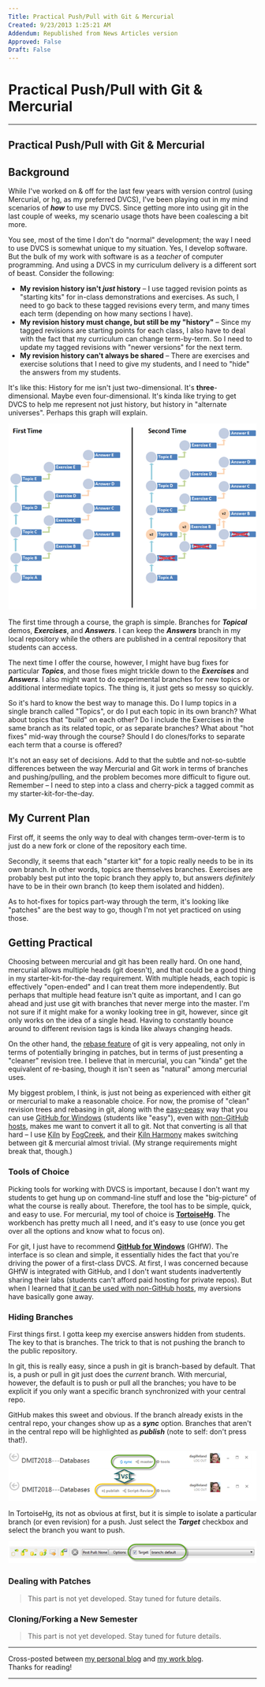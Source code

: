 ```yaml
---
Title: Practical Push/Pull with Git & Mercurial
Created: 9/23/2013 1:25:21 AM
Addendum: Republished from News Articles version
Approved: False
Draft: False
---
```

# Practical Push/Pull with Git & Mercurial

---

## Practical Push/Pull with Git & Mercurial

## Background


While I've worked on & off for the last few years with version control (using Mercurial, or hg, as my preferred DVCS), I've been playing out in my mind scenarios of ***how*** to use my DVCS. Since getting more into using git in the last couple of weeks, my scenario usage thots have been coalescing a bit more.



You see, most of the time I don't do "normal" development; the way I need to use DVCS is somewhat unique to my situation. Yes, I develop software. But the bulk of my work with software is as a *teacher* of computer programming. And using a DVCS in my curriculum delivery is a different sort of beast. Consider the following:


- **My revision history isn't *just* history** – I use tagged revision points as "starting kits" for in-class demonstrations and exercises. As such, I need to go back to these tagged revisions every term, and many times each term (depending on how many sections I have).
- **My revision history must change, but still be my "history"** – Since my tagged revisions are starting points for each class, I also have to deal with the fact that my curriculum can change term-by-term. So I need to update my tagged revisions with "newer versions" for the next term.
- **My revision history can't always be shared** – There are exercises and exercise solutions that I need to give my students, and I need to "hide" the answers from my students.



It's like this: History for me isn't just two-dimensional. It's **three**-dimensional. Maybe even four-dimensional. It's kinda like trying to get DVCS to help me represent not just history, but history in "alternate universes". Perhaps this graph will explain.



[![image](images/010/10/10/image_thumb.png "image")](images/010/10/10/image.png)



The first time through a course, the graph is simple. Branches for ***Topical*** demos, ***Exercises***, and ***Answers***. I can keep the ***Answers*** branch in my local repository while the others are published in a central repository that students can access.



The next time I offer the course, however, I might have bug fixes for particular ***Topics***, and those fixes might trickle down to the ***Exercises*** and ***Answers***. I also might want to do experimental branches for new topics or additional intermediate topics. The thing is, it just gets so messy so quickly.



So it's hard to know the best way to manage this. Do I lump topics in a single branch called "Topics", or do I put each topic in its own branch? What about topics that "build" on each other? Do I include the Exercises in the same branch as its related topic, or as separate branches? What about "hot fixes" mid-way through the course? Should I do clones/forks to separate each term that a course is offered?



It's not an easy set of decisions. Add to that the subtle and not-so-subtle differences between the way Mercurial and Git work in terms of branches and pushing/pulling, and the problem becomes more difficult to figure out. Remember – I need to step into a class and cherry-pick a tagged commit as my starter-kit-for-the-day.


## My Current Plan


First off, it seems the only way to deal with changes term-over-term is to just do a new fork or clone of the repository each time.



Secondly, it seems that each "starter kit" for a topic really needs to be in its own branch. In other words, topics are themselves branches. Exercises are probably best put into the topic branch they apply to, but answers *definitely* have to be in their own branch (to keep them isolated and hidden).



As to hot-fixes for topics part-way through the term, it's looking like "patches" are the best way to go, though I'm not yet practiced on using those.


## Getting Practical


Choosing between mercurial and git has been really hard. On one hand, mercurial allows multiple heads (git doesn't), and that could be a good thing in my starter-kit-for-the-day requirement. With multiple heads, each topic is effectively "open-ended" and I can treat them more independently. But perhaps that multiple head feature isn't quite as important, and I can go ahead and just use git with branches that never merge into the master. I'm not sure if it might make for a wonky looking tree in git, however, since git only works on the idea of a single head. Having to constantly bounce around to different revision tags is kinda like always changing heads.



On the other hand, the [rebase feature](http://git-scm.com/book/en/Git-Branching-Rebasing) of git is very appealing, not only in terms of potentially bringing in patches, but in terms of just presenting a "cleaner" revision tree. I believe that in mercurial, you can "kinda" get the equivalent of re-basing, though it isn't seen as "natural" among mercurial uses.



My biggest problem, I think, is just not being as experienced with either git or mercurial to make a reasonable choice. For now, the promise of "clean" revision trees and rebasing in git, along with the [easy-peasy](http://www.urbandictionary.com/define.php?term=easy%20peasy) way that you can use [GitHub for Windows](http://windows.github.com/) (students like "easy"), even with [non-GitHub hosts](http://kb.gilleland.info/Home/tabid/808/ctl/ArticleView/mid/1674/articleId/215/PageID/232/Git-almost-Anywhere-with-GitHub-for-Windows.aspx), makes me want to convert it all to git. Not that converting is all that hard – I use [Kiln](http://www.fogcreek.com/kiln/) by [FogCreek](http://www.fogcreek.com/), and their [Kiln Harmony](http://blog.fogcreek.com/announcing-kiln-harmony-the-future-of-dvcs/) makes switching between git & mercurial almost trivial. (My strange requirements might break that, though.)


### Tools of Choice


Picking tools for working with DVCS is important, because I don't want my students to get hung up on command-line stuff and lose the "big-picture" of what the course is really about. Therefore, the tool has to be simple, quick, and easy to use. For mercurial, my tool of choice is [**TortoiseHg**](http://tortoisehg.bitbucket.org/). The workbench has pretty much all I need, and it's easy to use (once you get over all the options and know what to focus on).



For git, I just have to recommend [**GitHub for Windows**](http://windows.github.com/) (GHfW). The interface is so clean and simple, it essentially hides the fact that you're driving the power of a first-class DVCS. At first, I was concerned because GHfW is integrated with GitHub, and I don't want students inadvertently sharing their labs (students can't afford paid hosting for private repos). But when I learned that [it can be used with non-GitHub hosts](http://kb.gilleland.info/Home/tabid/808/ctl/ArticleView/mid/1674/articleId/215/PageID/232/Git-almost-Anywhere-with-GitHub-for-Windows.aspx), my aversions have basically gone away.


### Hiding Branches


First things first. I gotta keep my exercise answers hidden from students. The key to that is branches. The trick to that is not pushing the branch to the public repository.



In git, this is really easy, since a push in git is branch-based by default. That is, a push or pull in git just does the *current* branch. With mercurial, however, the default is to push or pull all the branches; you have to be explicit if you only want a specific branch synchronized with your central repo.



GitHub makes this sweet and obvious. If the branch already exists in the central repo, your changes show up as a ***sync*** option. Branches that aren't in the central repo will be highlighted as ***publish*** (note to self: don't press that!).



[![SNAGHTML2cd15913](images/010/10/10/SNAGHTML2cd15913_thumb.png "SNAGHTML2cd15913")](images/010/10/10/SNAGHTML2cd15913.png)



In TortoiseHg, its not as obvious at first, but it is simple to isolate a particular branch (or even revision) for a push. Just select the ***Target*** checkbox and select the branch you want to push.



[![SNAGHTML2cdbf59f](images/010/10/10/SNAGHTML2cdbf59f_thumb.png "SNAGHTML2cdbf59f")](images/010/10/10/SNAGHTML2cdbf59f.png)


### Dealing with Patches


> This part is not yet developed. Stay tuned for future details.


### Cloning/Forking a New Semester


> This part is not yet developed. Stay tuned for future details.






* * *


Cross-posted between [my personal blog](http://kb.gilleland.info/) and [my work blog](http://www.dmit.nait.ca/staff/dgilleland/).       
Thanks for reading!



---

